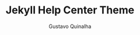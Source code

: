 ---
title: Jekyll Help Center Theme
github: https://github.com/gustavoquinalha/jekyll-help-center-theme
demo: https://quinalha.me/jekyll-help-center-theme/
author: Gustavo Quinalha
ssg:
  - Jekyll
cms:
  - No Cms
---